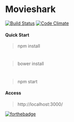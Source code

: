 # Movieshark
[![Build Status](https://travis-ci.org/Sedentary/movieshark.svg?branch=master)](https://travis-ci.org/Sedentary/movieshark)
[![Code Climate](https://codeclimate.com/github/Sedentary/movieshark/badges/gpa.svg)](https://codeclimate.com/github/Sedentary/movieshark)

#### Quick Start
> npm install
#
> bower install
#
> npm start

#### Access
> http://localhost:3000/

[![forthebadge](http://forthebadge.com/images/badges/built-with-swag.svg)](http://forthebadge.com)
